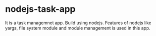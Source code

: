 # nodejs-task-app
It is a task managemnet app. Build using nodejs. Features of nodejs like yargs, file system module and module management is used in this app.
